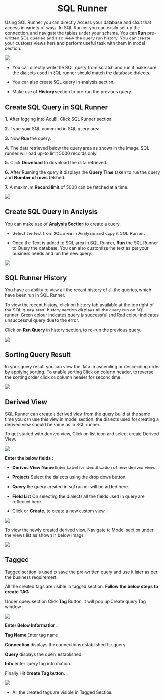 
<center><h1>SQL Runner </h1></center>

Using SQL Runner you can directly Access your database and clout that access in variety of ways. In SQL Runner you can easily set up the connection, and navigate the tables under your schema. You can **Run** pre-written SQL queries and also view the query run history. You can create your customs views here and perform useful task with them in model section.  

![
](https://raw.githubusercontent.com/sv18042016/fp1/532dd8b61e94d1e08fe0b89afa6a5961336e8ad2/images/sql_ru.png)

- You can directly write the SQL query from scratch and run it make sure the dialects used in SQL runner should match the database dialects. 

- You can also create SQL query in analysis section. 

- Make use of **History** section to pre-run the previous query.

## Create SQL Query in SQL Runner

**1.** After logging into AcuBi, Click SQL Runner section.

**2.**  Type your SQL command in SQL query area.

**3.**  Now **Run** the query.

**4.** The data retrieved below the query area as shown in the image. SQL runner will load up-to limit 5000 records only.

**5.** Click **Download** to download the data retrieved.

**6.** After Running the query it displays the **Query Time** taken to run the query and **Number of rows** fetched.

**7.** A maximum **Record limit** of 5000 can be fetched at a time.

![
](https://raw.githubusercontent.com/sv18042016/fp1/ce8e9fc79b080f9de55ebc3627f8c1f071efd6d5/images/sql_runner.png)



## Create SQL Query in Analysis

You can make use of **Analysis Section** to create a query.

- Select the text from SQL area in Analysis and copy it SQL Runner.

- Once the Text is added to SQL area in SQL Runner, **Run** the SQL Runner to Query the database. You can also customize the text as per your business needs and run the new query.

![
](https://raw.githubusercontent.com/sv18042016/fp1/5b49497f917e7ef704bffb142452286fdec45747/images/sql_Analysis.png)


## SQL Runner History

You have an ability to view all the recent history of all the queries, which have been run in SQL Runner.

To view the recent history, click on history tab available at the top right of the SQL query area. history section displays all the query run on SQL runner. Green colour indicates query is successful and Red colour indicates unsuccessful query due to the error.  

Click on **Run Query** in history section, to re-run the previous query.

![
](https://raw.githubusercontent.com/sv18042016/fp1/5c48d711bf5f6b900a47397cc60d54a507bf0b2b/images/sql_history.png)

## Sorting Query Result

In your query result you can view the data in ascending or descending order by applying sorting. To enable sorting Click on column header, to reverse the sorting order click on column header for second time.

![
](https://raw.githubusercontent.com/sv18042016/fp1/5f2f6b7d5ed9daf4222fd8da2636ecabbe2cabcd/images/sort_sql.png)


## Derived View

SQL Runner can create a derived view from the query build at the same time you can use this view in model section. the dialects used for creating a derived view should be same as in SQL runner.

To get started with derived view, Click on list icon and select create Derived View.

![
](https://raw.githubusercontent.com/sv18042016/fp1/51255d3dbab14ac3607ff6091c095452be43d238/images/derived%201.png)

**Enter the below fields :**

- **Derived View Name** Enter Label for identification of new derived view.

- **Projects** Select the dialects using the drop down button.
 
- **Query** the query created in sql runner will be added here.
 
 -  **Field List** On selecting the dialects all the fields used in query are reflected here.
 
 -  Click  on **Create**, to create a new custom view. 
 
 ![
](https://raw.githubusercontent.com/sv18042016/fp1/51255d3dbab14ac3607ff6091c095452be43d238/images/custom_view.png)

To view the newly created derived view. Navigate to Model section under the views list as shown in below image.

![
](https://raw.githubusercontent.com/sv18042016/fp1/51255d3dbab14ac3607ff6091c095452be43d238/images/model_derived_view.png)

## Tagged

Tagged section is used to save the pre-written query and use it later as per the business requirement.

All the created tags are visible in tagged section.
**Follow the below steps to create TAG:**

Under query section Click **Tag** Button, it will pop up Create query Tag window :

![
](https://raw.githubusercontent.com/sv18042016/fp1/1a7f8565de46814dd5aab91b5cfe32b61e4252e5/images/tag1.png)

**Enter Below Information :**

**Tag Name** Enter tag name

**Connection** displays the connections established for query.

**Query** displays the query established.

**Info** enter query tag information.

 Finally Hit **Create Tag button**.
 
![
](https://raw.githubusercontent.com/sv18042016/fp1/1a7f8565de46814dd5aab91b5cfe32b61e4252e5/images/Tag2.png)

- All the created tags are visible in Tagged Section.
<!--stackedit_data:
eyJoaXN0b3J5IjpbLTE3MTA1Nzc0OSwtMTY0MTQ4NDE3MywtMz
E1Mjc4MDcsNDg1NjUzNTk0LDE5Nzg4MjA3MzAsNzU5MzI4OTQ2
LC00NDgxNDYwOTYsMTkxMzAxOTQ3NCw0MTkwNDAwNzcsLTY4Mz
I3OTAzOCwtMTA4ODMyMzM5MywxODE0MTQyNzcyLDE0NjQxODYy
MTEsMTg4Mzk1NzMxOSwtMjQwMTEwNTg1LC02MzcxMzQzNTEsLT
QxMzg1NDc4LDE1ODc1NDE3OTMsMTYyMzgzNTU0NCw1Njk3NjE2
XX0=
-->